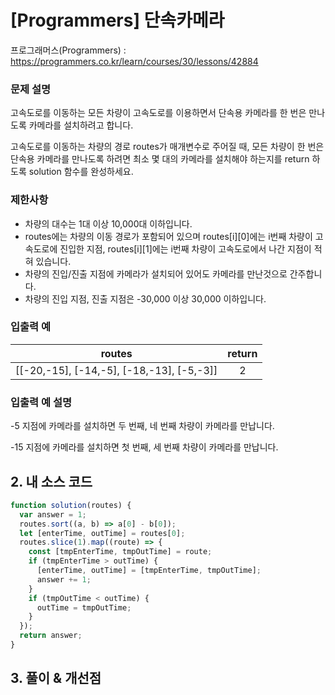 # [Programmers] 단속카메라

프로그래머스(Programmers) : https://programmers.co.kr/learn/courses/30/lessons/42884

### 문제 설명

고속도로를 이동하는 모든 차량이 고속도로를 이용하면서 단속용 카메라를 한 번은 만나도록 카메라를 설치하려고 합니다.

고속도로를 이동하는 차량의 경로 routes가 매개변수로 주어질 때, 모든 차량이 한 번은 단속용 카메라를 만나도록 하려면 최소 몇 대의 카메라를 설치해야 하는지를 return 하도록 solution 함수를 완성하세요.

### 제한사항

- 차량의 대수는 1대 이상 10,000대 이하입니다.
- routes에는 차량의 이동 경로가 포함되어 있으며 routes[i][0]에는 i번째 차량이 고속도로에 진입한 지점, routes[i][1]에는 i번째 차량이 고속도로에서 나간 지점이 적혀 있습니다.
- 차량의 진입/진출 지점에 카메라가 설치되어 있어도 카메라를 만난것으로 간주합니다.
- 차량의 진입 지점, 진출 지점은 -30,000 이상 30,000 이하입니다.

### 입출력 예

|                  routes                   | return |
| :---------------------------------------: | :----: |
| [[-20,-15], [-14,-5], [-18,-13], [-5,-3]] |   2    |

### 입출력 예 설명

-5 지점에 카메라를 설치하면 두 번째, 네 번째 차량이 카메라를 만납니다.

-15 지점에 카메라를 설치하면 첫 번째, 세 번째 차량이 카메라를 만납니다.

## 2. 내 소스 코드

```javascript
function solution(routes) {
  var answer = 1;
  routes.sort((a, b) => a[0] - b[0]);
  let [enterTime, outTime] = routes[0];
  routes.slice(1).map((route) => {
    const [tmpEnterTime, tmpOutTime] = route;
    if (tmpEnterTime > outTime) {
      [enterTime, outTime] = [tmpEnterTime, tmpOutTime];
      answer += 1;
    }
    if (tmpOutTime < outTime) {
      outTime = tmpOutTime;
    }
  });
  return answer;
}
```

## 3. 풀이 & 개선점
